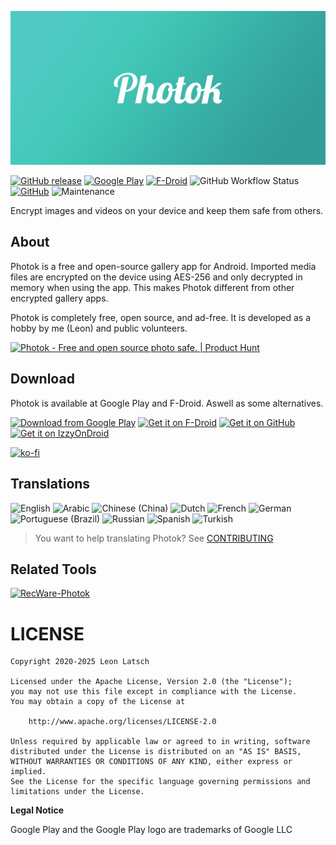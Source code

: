 ![Photok](fastlane/metadata/android/en-US/images/featureGraphic.jpg)

[![GitHub release](https://img.shields.io/github/v/release/leonlatsch/Photok.svg?logo=github&label=GitHub)](https://github.com/leonlatsch/Photok/releases/latest)
[![Google Play](https://img.shields.io/endpoint?color=green&logo=google-play&logoColor=white&url=https%3A%2F%2Fplay.cuzi.workers.dev%2Fplay%3Fi%3Ddev.leonlatsch.photok%26l%3DGPlay%26m%3D%24version)](https://play.google.com/store/apps/details?id=dev.leonlatsch.photok)
[![F-Droid](https://img.shields.io/f-droid/v/dev.leonlatsch.photok.svg?logo=f-droid&label=F-Droid)](https://f-droid.org/packages/dev.leonlatsch.photok/)
![GitHub Workflow Status](https://img.shields.io/github/actions/workflow/status/leonlatsch/Photok/android.yml?branch=develop)
[![GitHub](https://img.shields.io/github/license/leonlatsch/Photok)](./LICENSE)
![Maintenance](https://img.shields.io/maintenance/yes/2025)

Encrypt images and videos on your device and keep them safe from others.

## About
Photok is a free and open-source gallery app for Android.
Imported media files are encrypted on the device using AES-256 and only decrypted in memory when using the app.
This makes Photok different from other encrypted gallery apps.

Photok is completely free, open source, and ad-free. It is developed as a hobby by me (Leon) and public volunteers.

<a href="https://www.producthunt.com/posts/photok?utm_source=badge-featured&utm_medium=badge&utm_souce=badge-photok" target="_blank">
    <img src="https://api.producthunt.com/widgets/embed-image/v1/featured.svg?post_id=275764&theme=light" alt="Photok - Free and open source photo safe. | Product Hunt" width="250" height="54" />
</a>

## Download
Photok is available at Google Play and F-Droid. Aswell as some alternatives.

[<img src="https://play.google.com/intl/en_us/badges/images/generic/en_badge_web_generic.png" 
      alt="Download from Google Play" 
      height="80">](https://play.google.com/store/apps/details?id=dev.leonlatsch.photok)
[<img src="https://fdroid.gitlab.io/artwork/badge/get-it-on.png"
      alt="Get it on F-Droid"
      height="80">](https://f-droid.org/packages/dev.leonlatsch.photok/)
[<img src="https://raw.githubusercontent.com/andOTP/andOTP/master/assets/badges/get-it-on-github.png" 
      alt="Get it on GitHub" 
      height="80">](https://github.com/leonlatsch/Photok/releases/latest)
[<img src="https://gitlab.com/IzzyOnDroid/repo/-/raw/master/assets/IzzyOnDroid.png" 
      alt="Get it on IzzyOnDroid" 
      height="80">](https://apt.izzysoft.de/fdroid/index/apk/dev.leonlatsch.photok)

[![ko-fi](https://ko-fi.com/img/githubbutton_sm.svg)](https://ko-fi.com/D1D1UPJIV)

## Translations
<!-- BEGIN-TRANSLATIONS -->
![English](https://img.shields.io/badge/English-100%25-brightgreen)
![Arabic](https://img.shields.io/badge/Arabic-69%25-orange)
![Chinese (China)](https://img.shields.io/badge/Chinese%20(China)-98%25-yellow)
![Dutch](https://img.shields.io/badge/Dutch-69%25-orange)
![French](https://img.shields.io/badge/French-81%25-yellow)
![German](https://img.shields.io/badge/German-100%25-brightgreen)
![Portuguese (Brazil)](https://img.shields.io/badge/Portuguese%20(Brazil)-67%25-orange)
![Russian](https://img.shields.io/badge/Russian-81%25-yellow)
![Spanish](https://img.shields.io/badge/Spanish-84%25-yellow)
![Turkish](https://img.shields.io/badge/Turkish-81%25-yellow)
<!-- END-TRANSLATIONS -->

> You want to help translating Photok? See [CONTRIBUTING](CONTRIBUTING.md#Translations)

## Related Tools

[![RecWare-Photok](https://github-readme-stats.vercel.app/api/pin/?username=Blk-S-Bellamy&repo=RecWare-Photok&show_owner=true&theme=transparent)](https://github.com/Blk-S-Bellamy/RecWare-Photok)

LICENSE
=======
    Copyright 2020-2025 Leon Latsch

    Licensed under the Apache License, Version 2.0 (the "License");
    you may not use this file except in compliance with the License.
    You may obtain a copy of the License at

        http://www.apache.org/licenses/LICENSE-2.0

    Unless required by applicable law or agreed to in writing, software
    distributed under the License is distributed on an "AS IS" BASIS,
    WITHOUT WARRANTIES OR CONDITIONS OF ANY KIND, either express or implied.
    See the License for the specific language governing permissions and
    limitations under the License.


**Legal Notice**

Google Play and the Google Play logo are trademarks of Google LLC
